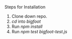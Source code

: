 Steps for Installation

1. Clone down repo.
2. *cd* into *bigfoot*
3. Run *npm install*
4. Run *npm test bigfoot-test.js*
